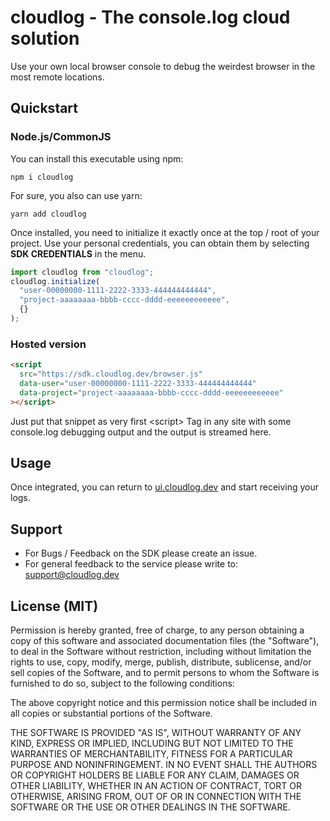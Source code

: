 # cloudlog - The console.log cloud solution

Use your own local browser console to debug the weirdest browser in the most remote locations.

## Quickstart

### Node.js/CommonJS

You can install this executable using npm:

```shell
npm i cloudlog
```

For sure, you also can use yarn:

```shell
yarn add cloudlog
```

Once installed, you need to initialize it exactly once at the top / root of your project. Use your personal credentials, you can obtain them by selecting **SDK CREDENTIALS** in the menu.

```javascript
import cloudlog from "cloudlog";
cloudlog.initialize(
  "user-00000000-1111-2222-3333-444444444444",
  "project-aaaaaaaa-bbbb-cccc-dddd-eeeeeeeeeeee",
  {}
);
```

### Hosted version

```html
<script
  src="https://sdk.cloudlog.dev/browser.js"
  data-user="user-00000000-1111-2222-3333-444444444444"
  data-project="project-aaaaaaaa-bbbb-cccc-dddd-eeeeeeeeeeee"
></script>
```

Just put that snippet as very first &#x3C;script&#x3E; Tag in any site with some console.log debugging output and the output is streamed here.

## Usage

Once integrated, you can return to [ui.cloudlog.dev](https://ui.cloudlog.dev) and start receiving your logs.

## Support

- For Bugs / Feedback on the SDK please create an issue.
- For general feedback to the service please write to: [support@cloudlog.dev](mailto:support@cloudlog.dev)

## License (MIT)

Permission is hereby granted, free of charge, to any person obtaining a copy
of this software and associated documentation files (the "Software"), to deal
in the Software without restriction, including without limitation the rights
to use, copy, modify, merge, publish, distribute, sublicense, and/or sell
copies of the Software, and to permit persons to whom the Software is
furnished to do so, subject to the following conditions:

The above copyright notice and this permission notice shall be included in
all copies or substantial portions of the Software.

THE SOFTWARE IS PROVIDED "AS IS", WITHOUT WARRANTY OF ANY KIND, EXPRESS OR
IMPLIED, INCLUDING BUT NOT LIMITED TO THE WARRANTIES OF MERCHANTABILITY,
FITNESS FOR A PARTICULAR PURPOSE AND NONINFRINGEMENT. IN NO EVENT SHALL THE
AUTHORS OR COPYRIGHT HOLDERS BE LIABLE FOR ANY CLAIM, DAMAGES OR OTHER
LIABILITY, WHETHER IN AN ACTION OF CONTRACT, TORT OR OTHERWISE, ARISING FROM,
OUT OF OR IN CONNECTION WITH THE SOFTWARE OR THE USE OR OTHER DEALINGS IN
THE SOFTWARE.
